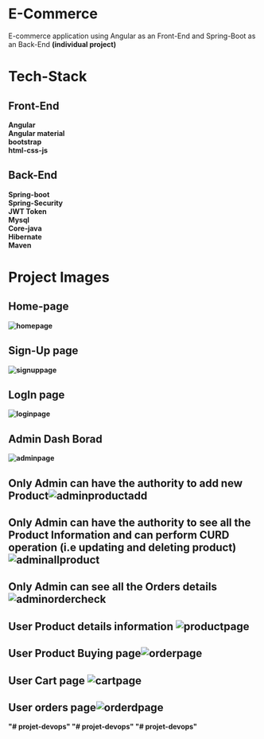 # E-Commerce
E-commerce application using Angular as an Front-End and Spring-Boot as an Back-End
<b>(individual project)<b/>
  
# Tech-Stack
  ## Front-End
  Angular<br/>
  Angular material<br/>
  bootstrap<br/>
  html-css-js<br/>
  
  ## Back-End
  Spring-boot<br/>
  Spring-Security<br/>
  JWT Token<br/>
  Mysql<br/>
  Core-java<br/>
  Hibernate<br/>
  Maven
# Project Images
## Home-page
![homepage](https://user-images.githubusercontent.com/101379879/217789275-e546df18-8de3-4c25-816a-e5085b37c178.PNG)
## Sign-Up page
![signuppage](https://user-images.githubusercontent.com/101379879/217794231-f4e1085d-12eb-46dc-8bee-49e2d67940a0.PNG)
## LogIn page 
![loginpage](https://user-images.githubusercontent.com/101379879/217794321-301614c7-2fcb-4161-b361-12433d7433a1.PNG)
## Admin Dash Borad
![adminpage](https://user-images.githubusercontent.com/101379879/217791236-92cb44e1-96ae-4ae0-b3d8-ab24616934b7.PNG)
## Only Admin can have the authority to add new Product![adminproductadd](https://user-images.githubusercontent.com/101379879/217791729-ff4a2351-9dc3-4a70-8e05-445dea1b8295.PNG)
## Only Admin can have the authority to see all the Product Information and can perform CURD operation (i.e updating and deleting product)![adminallproduct](https://user-images.githubusercontent.com/101379879/217792931-c41e042b-d466-4768-91a4-15c64ea7e371.PNG)
## Only Admin can see all the Orders details![adminordercheck](https://user-images.githubusercontent.com/101379879/217793512-1551c0e7-5091-450d-8a36-a909bd2cbe10.PNG)
## User Product details information ![productpage](https://user-images.githubusercontent.com/101379879/217794927-f777b557-6016-4969-81d3-22ec1645287e.PNG)
## User Product Buying page![orderpage](https://user-images.githubusercontent.com/101379879/217795525-6f12d95e-5c42-4311-83ac-17fc74457e72.PNG)
## User Cart page ![cartpage](https://user-images.githubusercontent.com/101379879/217795723-29b4ab61-4473-4a45-900e-51dddd98607d.PNG)
## User orders page![orderdpage](https://user-images.githubusercontent.com/101379879/217795985-64c46aa9-f0d8-4b17-87b5-fd8e9ff9d9eb.PNG)
"# projet-devops" 
"# projet-devops" 
"# projet-devops" 
